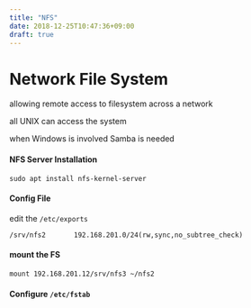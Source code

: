 ```yaml
---
title: "NFS"
date: 2018-12-25T10:47:36+09:00
draft: true
---
```


# Network File System

allowing remote access to filesystem across a network

all UNIX can access the system

when Windows is involved Samba is needed

#### NFS Server Installation

	sudo apt install nfs-kernel-server

#### Config File

edit the `/etc/exports`

	/srv/nfs2       192.168.201.0/24(rw,sync,no_subtree_check)                          

#### mount the FS

	mount 192.168.201.12/srv/nfs3 ~/nfs2

#### Configure `/etc/fstab`




